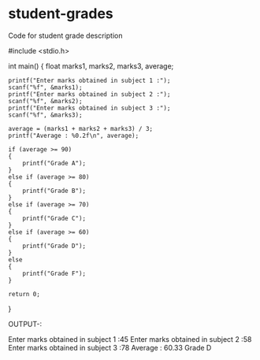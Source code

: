 # student-grades
Code for student grade description

#include <stdio.h>

int main()
{
    float marks1, marks2, marks3, average;

    printf("Enter marks obtained in subject 1 :");
    scanf("%f", &marks1);
    printf("Enter marks obtained in subject 2 :");
    scanf("%f", &marks2);
    printf("Enter marks obtained in subject 3 :");
    scanf("%f", &marks3);

    average = (marks1 + marks2 + marks3) / 3;
    printf("Average : %0.2f\n", average);

    if (average >= 90)
    {
        printf("Grade A");
    }
    else if (average >= 80)
    {
        printf("Grade B");
    }
    else if (average >= 70)
    {
        printf("Grade C");
    }
    else if (average >= 60)
    {
        printf("Grade D");
    }
    else
    {
        printf("Grade F");
    }

    return 0;
}


OUTPUT-:

Enter marks obtained in subject 1 :45
Enter marks obtained in subject 2 :58
Enter marks obtained in subject 3 :78
Average : 60.33
Grade D

